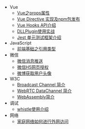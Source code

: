 * Vue
    * [Vue之props属性](vue/vue-props)
    * [Vue Directive 实现及npm包发布](vue/vue-directive-npm)
    * [Vue Hooks API介绍](vue/vue-hooks)
    * [DLLPlugin使用实战](vue/dll-plugin/index)
    * [Jest 单元测试框架介绍](vue/vue-jest)
* JavaScript
    * [前端基础之引用类型](javascript/object-reference)
* 微信
    * [微信消息推送](wechat/message-push-notification/index)
    * [微信H5网页授权](wechat/wechat-h5-authorize/index)
    * [微博获取用户头像](wechat/weibo-userinfo)
* W3C
    * [Broadcast Channel 简介](w3c/boardcast-channel/index)
    * [WebRTC DataChannel 简介](w3c/webrtc-data-channel)
    * [WebAssembly简介](w3c/WebAssembly-intro)
* 调试
    * [whistle使用介绍](debug/whistle/index)
* 网络
    * [家庭网络如何进行外网访问](network/house-networking/index)
